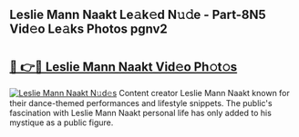 ## Leslie Mann Naakt Le𝚊k𝚎d N𝚞𝚍e - Part-8N5 Vid𝚎o Le𝚊ks Photos pgnv2

# <h2><a href="http://fb4irp9.evod.top/?m=Leslie+Mann+Naakt">🔗 👉🔴 Leslie Mann Naakt Vid𝚎o Ph𝚘t𝚘s</a></h2>

[![Leslie Mann Naakt N𝚞d𝚎s](https://i.imgur.com/8V9OHl7.gif)](http://fb4irp9.evod.top/?m=Leslie+Mann+Naakt)
Content creator Leslie Mann Naakt known for their dance-themed performances and lifestyle snippets. The public's fascination with Leslie Mann Naakt personal life has only added to his mystique as a public figure. 
